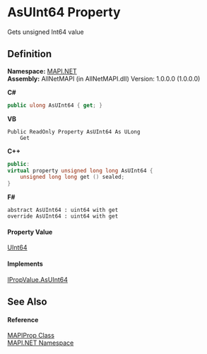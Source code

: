 # AsUInt64 Property


Gets unsigned Int64 value



## Definition
**Namespace:** <a href="5bef4637-66f8-16d4-e5f4-4d0da57a1538.md">MAPI.NET</a>  
**Assembly:** AllNetMAPI (in AllNetMAPI.dll) Version: 1.0.0.0 (1.0.0.0)

**C#**
``` C#
public ulong AsUInt64 { get; }
```
**VB**
``` VB
Public ReadOnly Property AsUInt64 As ULong
	Get
```
**C++**
``` C++
public:
virtual property unsigned long long AsUInt64 {
	unsigned long long get () sealed;
}
```
**F#**
``` F#
abstract AsUInt64 : uint64 with get
override AsUInt64 : uint64 with get
```



#### Property Value
<a href="https://learn.microsoft.com/dotnet/api/system.uint64" target="_blank" rel="noopener noreferrer">UInt64</a>

#### Implements
<a href="bb9cfd33-3b16-eed0-b0bb-3bb60e2a8aa9.md">IPropValue.AsUInt64</a>  


## See Also


#### Reference
<a href="04791c9c-49a6-3b6d-99fa-53509df4be95.md">MAPIProp Class</a>  
<a href="5bef4637-66f8-16d4-e5f4-4d0da57a1538.md">MAPI.NET Namespace</a>  
